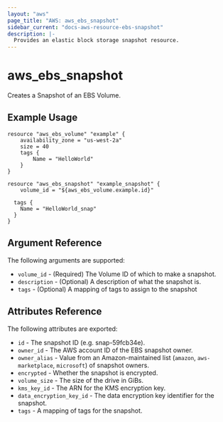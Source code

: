 ```yaml
---
layout: "aws"
page_title: "AWS: aws_ebs_snapshot"
sidebar_current: "docs-aws-resource-ebs-snapshot"
description: |-
  Provides an elastic block storage snapshot resource.
---
```


# aws\_ebs\_snapshot

Creates a Snapshot of an EBS Volume.

## Example Usage

```hcl
resource "aws_ebs_volume" "example" {
    availability_zone = "us-west-2a"
    size = 40
    tags {
        Name = "HelloWorld"
    }
}

resource "aws_ebs_snapshot" "example_snapshot" {
	volume_id = "${aws_ebs_volume.example.id}"

  tags {
    Name = "HelloWorld_snap"
  }
}
```

## Argument Reference

The following arguments are supported:

* `volume_id` - (Required) The Volume ID of which to make a snapshot.
* `description` - (Optional) A description of what the snapshot is.
* `tags` - (Optional) A mapping of tags to assign to the snapshot


## Attributes Reference

The following attributes are exported:

* `id` - The snapshot ID (e.g. snap-59fcb34e).
* `owner_id` - The AWS account ID of the EBS snapshot owner.
* `owner_alias` - Value from an Amazon-maintained list (`amazon`, `aws-marketplace`, `microsoft`) of snapshot owners.
* `encrypted` - Whether the snapshot is encrypted.
* `volume_size` - The size of the drive in GiBs.
* `kms_key_id` - The ARN for the KMS encryption key.
* `data_encryption_key_id` - The data encryption key identifier for the snapshot.
* `tags` - A mapping of tags for the snapshot.
